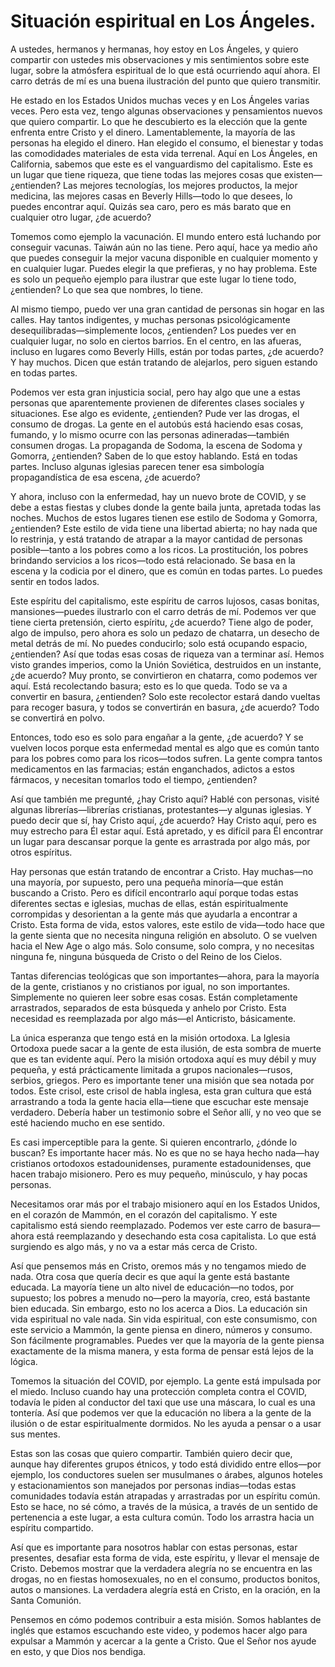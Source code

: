 # Situación espiritual en Los Ángeles.  

A ustedes, hermanos y hermanas, hoy estoy en Los Ángeles, y quiero compartir con ustedes mis observaciones y mis sentimientos sobre este lugar, sobre la atmósfera espiritual de lo que está ocurriendo aquí ahora. El carro detrás de mí es una buena ilustración del punto que quiero transmitir.  

He estado en los Estados Unidos muchas veces y en Los Ángeles varias veces. Pero esta vez, tengo algunas observaciones y pensamientos nuevos que quiero compartir. Lo que he descubierto es la elección que la gente enfrenta entre Cristo y el dinero. Lamentablemente, la mayoría de las personas ha elegido el dinero. Han elegido el consumo, el bienestar y todas las comodidades materiales de esta vida terrenal. Aquí en Los Ángeles, en California, sabemos que este es el vanguardismo del capitalismo. Este es un lugar que tiene riqueza, que tiene todas las mejores cosas que existen—¿entienden? Las mejores tecnologías, los mejores productos, la mejor medicina, las mejores casas en Beverly Hills—todo lo que desees, lo puedes encontrar aquí. Quizás sea caro, pero es más barato que en cualquier otro lugar, ¿de acuerdo?  

Tomemos como ejemplo la vacunación. El mundo entero está luchando por conseguir vacunas. Taiwán aún no las tiene. Pero aquí, hace ya medio año que puedes conseguir la mejor vacuna disponible en cualquier momento y en cualquier lugar. Puedes elegir la que prefieras, y no hay problema. Este es solo un pequeño ejemplo para ilustrar que este lugar lo tiene todo, ¿entienden? Lo que sea que nombres, lo tiene.  

Al mismo tiempo, puedo ver una gran cantidad de personas sin hogar en las calles. Hay tantos indigentes, y muchas personas psicológicamente desequilibradas—simplemente locos, ¿entienden? Los puedes ver en cualquier lugar, no solo en ciertos barrios. En el centro, en las afueras, incluso en lugares como Beverly Hills, están por todas partes, ¿de acuerdo? Y hay muchos. Dicen que están tratando de alejarlos, pero siguen estando en todas partes.  

Podemos ver esta gran injusticia social, pero hay algo que une a estas personas que aparentemente provienen de diferentes clases sociales y situaciones. Ese algo es evidente, ¿entienden? Pude ver las drogas, el consumo de drogas. La gente en el autobús está haciendo esas cosas, fumando, y lo mismo ocurre con las personas adineradas—también consumen drogas. La propaganda de Sodoma, la escena de Sodoma y Gomorra, ¿entienden? Saben de lo que estoy hablando. Está en todas partes. Incluso algunas iglesias parecen tener esa simbología propagandística de esa escena, ¿de acuerdo?  

Y ahora, incluso con la enfermedad, hay un nuevo brote de COVID, y se debe a estas fiestas y clubes donde la gente baila junta, apretada todas las noches. Muchos de estos lugares tienen ese estilo de Sodoma y Gomorra, ¿entienden? Este estilo de vida tiene una libertad abierta; no hay nada que lo restrinja, y está tratando de atrapar a la mayor cantidad de personas posible—tanto a los pobres como a los ricos. La prostitución, los pobres brindando servicios a los ricos—todo está relacionado. Se basa en la escena y la codicia por el dinero, que es común en todas partes. Lo puedes sentir en todos lados.  

Este espíritu del capitalismo, este espíritu de carros lujosos, casas bonitas, mansiones—puedes ilustrarlo con el carro detrás de mí. Podemos ver que tiene cierta pretensión, cierto espíritu, ¿de acuerdo? Tiene algo de poder, algo de impulso, pero ahora es solo un pedazo de chatarra, un desecho de metal detrás de mí. No puedes conducirlo; solo está ocupando espacio, ¿entienden? Así que todas esas cosas de riqueza van a terminar así. Hemos visto grandes imperios, como la Unión Soviética, destruidos en un instante, ¿de acuerdo? Muy pronto, se convirtieron en chatarra, como podemos ver aquí. Está recolectando basura; esto es lo que queda. Todo se va a convertir en basura, ¿entienden? Solo este recolector estará dando vueltas para recoger basura, y todos se convertirán en basura, ¿de acuerdo? Todo se convertirá en polvo.

Entonces, todo eso es solo para engañar a la gente, ¿de acuerdo? Y se vuelven locos porque esta enfermedad mental es algo que es común tanto para los pobres como para los ricos—todos sufren. La gente compra tantos medicamentos en las farmacias; están enganchados, adictos a estos fármacos, y necesitan tomarlos todo el tiempo, ¿entienden?

Así que también me pregunté, ¿hay Cristo aquí? Hablé con personas, visité algunas librerías—librerías cristianas, protestantes—y algunas iglesias. Y puedo decir que sí, hay Cristo aquí, ¿de acuerdo? Hay Cristo aquí, pero es muy estrecho para Él estar aquí. Está apretado, y es difícil para Él encontrar un lugar para descansar porque la gente es arrastrada por algo más, por otros espíritus.

Hay personas que están tratando de encontrar a Cristo. Hay muchas—no una mayoría, por supuesto, pero una pequeña minoría—que están buscando a Cristo. Pero es difícil encontrarlo aquí porque todas estas diferentes sectas e iglesias, muchas de ellas, están espiritualmente corrompidas y desorientan a la gente más que ayudarla a encontrar a Cristo. Esta forma de vida, estos valores, este estilo de vida—todo hace que la gente sienta que no necesita ninguna religión en absoluto. O se vuelven hacia el New Age o algo más. Solo consume, solo compra, y no necesitas ninguna fe, ninguna búsqueda de Cristo o del Reino de los Cielos.

Tantas diferencias teológicas que son importantes—ahora, para la mayoría de la gente, cristianos y no cristianos por igual, no son importantes. Simplemente no quieren leer sobre esas cosas. Están completamente arrastrados, separados de esta búsqueda y anhelo por Cristo. Esta necesidad es reemplazada por algo más—el Anticristo, básicamente.

La única esperanza que tengo está en la misión ortodoxa. La Iglesia Ortodoxa puede sacar a la gente de esta ilusión, de esta sombra de muerte que es tan evidente aquí. Pero la misión ortodoxa aquí es muy débil y muy pequeña, y está prácticamente limitada a grupos nacionales—rusos, serbios, griegos. Pero es importante tener una misión que sea notada por todos. Este crisol, este crisol de habla inglesa, esta gran cultura que está arrastrando a toda la gente hacia ella—tiene que escuchar este mensaje verdadero. Debería haber un testimonio sobre el Señor allí, y no veo que se esté haciendo mucho en ese sentido.

Es casi imperceptible para la gente. Si quieren encontrarlo, ¿dónde lo buscan? Es importante hacer más. No es que no se haya hecho nada—hay cristianos ortodoxos estadounidenses, puramente estadounidenses, que hacen trabajo misionero. Pero es muy pequeño, minúsculo, y hay pocas personas.

Necesitamos orar más por el trabajo misionero aquí en los Estados Unidos, en el corazón de Mammón, en el corazón del capitalismo. Y este capitalismo está siendo reemplazado. Podemos ver este carro de basura—ahora está reemplazando y desechando esta cosa capitalista. Lo que está surgiendo es algo más, y no va a estar más cerca de Cristo.

Así que pensemos más en Cristo, oremos más y no tengamos miedo de nada. Otra cosa que quería decir es que aquí la gente está bastante educada. La mayoría tiene un alto nivel de educación—no todos, por supuesto; los pobres a menudo no—pero la mayoría, creo, está bastante bien educada. Sin embargo, esto no los acerca a Dios. La educación sin vida espiritual no vale nada. Sin vida espiritual, con este consumismo, con este servicio a Mammón, la gente piensa en dinero, números y consumo. Son fácilmente programables. Puedes ver que la mayoría de la gente piensa exactamente de la misma manera, y esta forma de pensar está lejos de la lógica.

Tomemos la situación del COVID, por ejemplo. La gente está impulsada por el miedo. Incluso cuando hay una protección completa contra el COVID, todavía le piden al conductor del taxi que use una máscara, lo cual es una tontería. Así que podemos ver que la educación no libera a la gente de la ilusión o de estar espiritualmente dormidos. No les ayuda a pensar o a usar sus mentes.

Estas son las cosas que quiero compartir. También quiero decir que, aunque hay diferentes grupos étnicos, y todo está dividido entre ellos—por ejemplo, los conductores suelen ser musulmanes o árabes, algunos hoteles y estacionamientos son manejados por personas indias—todas estas comunidades todavía están atrapadas y arrastradas por un espíritu común. Esto se hace, no sé cómo, a través de la música, a través de un sentido de pertenencia a este lugar, a esta cultura común. Todo los arrastra hacia un espíritu compartido.

Así que es importante para nosotros hablar con estas personas, estar presentes, desafiar esta forma de vida, este espíritu, y llevar el mensaje de Cristo. Debemos mostrar que la verdadera alegría no se encuentra en las drogas, no en fiestas homosexuales, no en el consumo, productos bonitos, autos o mansiones. La verdadera alegría está en Cristo, en la oración, en la Santa Comunión.

Pensemos en cómo podemos contribuir a esta misión. Somos hablantes de inglés que estamos escuchando este video, y podemos hacer algo para expulsar a Mammón y acercar a la gente a Cristo. Que el Señor nos ayude en esto, y que Dios nos bendiga.

